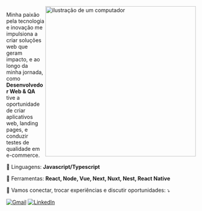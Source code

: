 <img src="https://raw.githubusercontent.com/MicaelliMedeiros/micaellimedeiros/master/image/computer-illustration.png" alt="ilustração de um computador" min-width="400px" max-width="400px" width="400px" align="right">

<p align="left"> 
  Minha paixão pela tecnologia e inovação me impulsiona a criar soluções web que geram impacto, e ao longo da minha jornada, como <strong>Desenvolvedor Web & QA</strong> tive a oportunidade de criar aplicativos web, landing pages, e conduzir testes de qualidade em e-commerce.<br>
</p>

<p align="left">
  🦄 Linguagens: <strong>Javascript/Typescript</strong>
</p>

<p align="left">
  💼 Ferramentas: <strong>React, Node, Vue, Next, Nuxt, Nest, React Native</strong>
</p>

<p align="left">
  💌  Vamos conectar, trocar experiências e discutir oportunidades: ⤵️
</p>

<p align="left">
  <a href="#" title="Gmail">
  <img src="https://img.shields.io/badge/-Gmail-FF0000?style=flat-square&labelColor=FF0000&logo=gmail&logoColor=white&link=LINK-DO-SEU-GMAIL" alt="Gmail"/></a>

  <a href="#" title="LinkedIn">
  <img src="https://img.shields.io/badge/-Linkedin-0e76a8?style=flat-square&logo=Linkedin&logoColor=white&link=https://www.linkedin.com/in/daniel-nogueira-496813222/" alt="LinkedIn"/></a>

</p>
